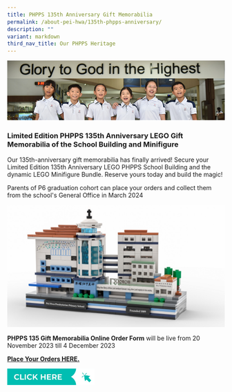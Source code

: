 ```yaml
---
title: PHPPS 135th Anniversary Gift Memorabilia
permalink: /about-pei-hwa/135th-phpps-anniversary/
description: ""
variant: markdown
third_nav_title: Our PHPPS Heritage
---
```

![](/images/Website%20Banners%20Subpage/948x260%20masterhead%20-%20student%20development2.jpg)

### Limited Edition PHPPS 135th Anniversary LEGO Gift Memorabilia of the School Building and Minifigure  

Our 135th-anniversary gift memorabilia has finally arrived! Secure your Limited Edition 135th Anniversary LEGO PHPPS School Building and the dynamic LEGO Minifigure Bundle. Reserve yours today and build the magic!

Parents of P6 graduation cohort can place your orders and collect them from the school's General Office in March 2024

![PHPPS LEGO School Building](/images/Others%20Folder%20Images/135th%20Anniversary/lego%20school%20building.jpeg)

**PHPPS 135 Gift Memorabilia Online Order Form** will be live from 20 November 2023 till 4 December 2023

[**Place Your Orders HERE.**](https://form.jotform.com/233030738895462)

<p><a href="https://form.jotform.com/233030738895462">
	<img src="/images/Buttons/click%20here.PNG" style="width:40%">
	</a></p>